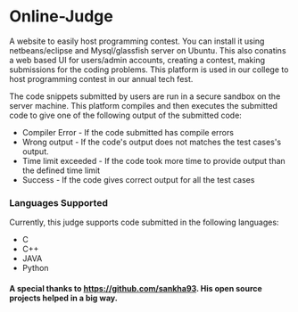 # Online-Judge
A website to easily host programming contest. You can install it using netbeans/eclipse and Mysql/glassfish server on Ubuntu. This also conatins a web based UI for users/admin accounts, creating a contest, making submissions for the coding problems. This platform is used in our college to host programming contest in our annual tech fest.

The code snippets submitted by users are run in a secure sandbox on the server machine. This platform compiles and then executes the submitted code to give one of the following output of the submitted code:
- Compiler Error - If the code submitted has compile errors
- Wrong output - If the code's output does not matches the test cases's output.
- Time limit exceeded - If the code took more time to provide output than the defined time limit
- Success - If the code gives correct output for all the test cases

### Languages Supported
Currently, this judge supports code submitted in the following languages:
- C
- C++
- JAVA
- Python



#### A special thanks to https://github.com/sankha93. His open source projects helped in a big way.
